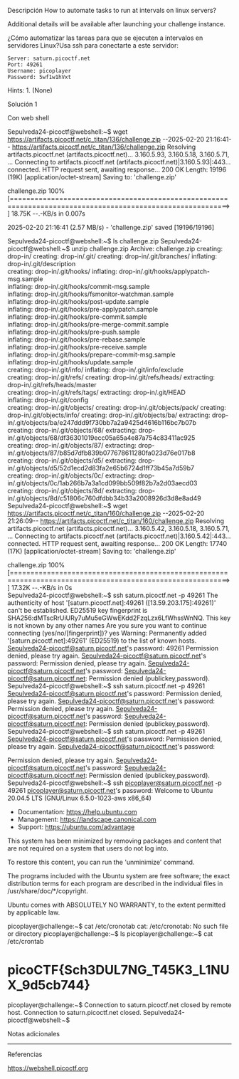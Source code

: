 Descripción
How to automate tasks to run at intervals on linux servers?

Additional details will be available after launching your challenge instance.

¿Cómo automatizar las tareas para que se ejecuten a intervalos en servidores Linux?Usa ssh para conectarte a este servidor:

```
Server: saturn.picoctf.net
Port: 49261
Username: picoplayer 
Password: 5wf1w1hVxt
```
Hints:
1.⁠ ⁠(None)


Solución 1

Con web shell


Sepulveda24-picoctf@webshell:~$ wget https://artifacts.picoctf.net/c_titan/136/challenge.zip
--2025-02-20 21:16:41--  https://artifacts.picoctf.net/c_titan/136/challenge.zip
Resolving artifacts.picoctf.net (artifacts.picoctf.net)... 3.160.5.93, 3.160.5.18, 3.160.5.71, ...
Connecting to artifacts.picoctf.net (artifacts.picoctf.net)|3.160.5.93|:443... connected.
HTTP request sent, awaiting response... 200 OK
Length: 19196 (19K) [application/octet-stream]
Saving to: 'challenge.zip'

challenge.zip                                     100%[===========================================================================================================>]  18.75K  --.-KB/s    in 0.007s  

2025-02-20 21:16:41 (2.57 MB/s) - 'challenge.zip' saved [19196/19196]

Sepulveda24-picoctf@webshell:~$ ls
challenge.zip
Sepulveda24-picoctf@webshell:~$ unzip challenge.zip 
Archive:  challenge.zip
   creating: drop-in/
   creating: drop-in/.git/
   creating: drop-in/.git/branches/
  inflating: drop-in/.git/description  
   creating: drop-in/.git/hooks/
  inflating: drop-in/.git/hooks/applypatch-msg.sample  
  inflating: drop-in/.git/hooks/commit-msg.sample  
  inflating: drop-in/.git/hooks/fsmonitor-watchman.sample  
  inflating: drop-in/.git/hooks/post-update.sample  
  inflating: drop-in/.git/hooks/pre-applypatch.sample  
  inflating: drop-in/.git/hooks/pre-commit.sample  
  inflating: drop-in/.git/hooks/pre-merge-commit.sample  
  inflating: drop-in/.git/hooks/pre-push.sample  
  inflating: drop-in/.git/hooks/pre-rebase.sample  
  inflating: drop-in/.git/hooks/pre-receive.sample  
  inflating: drop-in/.git/hooks/prepare-commit-msg.sample  
  inflating: drop-in/.git/hooks/update.sample  
   creating: drop-in/.git/info/
  inflating: drop-in/.git/info/exclude  
   creating: drop-in/.git/refs/
   creating: drop-in/.git/refs/heads/
 extracting: drop-in/.git/refs/heads/master  
   creating: drop-in/.git/refs/tags/
 extracting: drop-in/.git/HEAD       
  inflating: drop-in/.git/config     
   creating: drop-in/.git/objects/
   creating: drop-in/.git/objects/pack/
   creating: drop-in/.git/objects/info/
   creating: drop-in/.git/objects/ba/
 extracting: drop-in/.git/objects/ba/e247ddd9f730bb7a2a9425d4616b116bc7b07b  
   creating: drop-in/.git/objects/68/
 extracting: drop-in/.git/objects/68/df36301019ecc05a65a4e87a754c83411ac925  
   creating: drop-in/.git/objects/87/
 extracting: drop-in/.git/objects/87/b85d7dfb839b077678611280fa023d76e017b8  
   creating: drop-in/.git/objects/d5/
 extracting: drop-in/.git/objects/d5/52d1ecd2d83fa2e65b6724d1ff73b45a7d59b7  
   creating: drop-in/.git/objects/0c/
 extracting: drop-in/.git/objects/0c/1ab266b7a3a1cd099bb509f82b7a2d03aecd03  
   creating: drop-in/.git/objects/8d/
 extracting: drop-in/.git/objects/8d/c51806c760dfdbb34b33a2008926d3d8e8ad49  
Sepulveda24-picoctf@webshell:~$ wget https://artifacts.picoctf.net/c_titan/160/challenge.zip
--2025-02-20 21:26:09--  https://artifacts.picoctf.net/c_titan/160/challenge.zip
Resolving artifacts.picoctf.net (artifacts.picoctf.net)... 3.160.5.42, 3.160.5.18, 3.160.5.71, ...
Connecting to artifacts.picoctf.net (artifacts.picoctf.net)|3.160.5.42|:443... connected.
HTTP request sent, awaiting response... 200 OK
Length: 17740 (17K) [application/octet-stream]
Saving to: 'challenge.zip'

challenge.zip                                     100%[===========================================================================================================>]  17.32K  --.-KB/s    in 0s      
Sepulveda24-picoctf@webshell:~$ ssh saturn.picoctf.net -p 49261
The authenticity of host '[saturn.picoctf.net]:49261 ([13.59.203.175]:49261)' can't be established.
ED25519 key fingerprint is SHA256:dMTscRrUiURy7uMu5eGWwEKdd2FzqLzx6LfWhssWnNQ.
This key is not known by any other names
Are you sure you want to continue connecting (yes/no/[fingerprint])? yes
Warning: Permanently added '[saturn.picoctf.net]:49261' (ED25519) to the list of known hosts.
Sepulveda24-picoctf@saturn.picoctf.net's password: 
49261
Permission denied, please try again.
Sepulveda24-picoctf@saturn.picoctf.net's password: 
Permission denied, please try again.
Sepulveda24-picoctf@saturn.picoctf.net's password: 
Sepulveda24-picoctf@saturn.picoctf.net: Permission denied (publickey,password).
Sepulveda24-picoctf@webshell:~$ ssh saturn.picoctf.net -p 49261
Sepulveda24-picoctf@saturn.picoctf.net's password: 
Permission denied, please try again.
Sepulveda24-picoctf@saturn.picoctf.net's password: 
Permission denied, please try again.
Sepulveda24-picoctf@saturn.picoctf.net's password: 
Sepulveda24-picoctf@saturn.picoctf.net: Permission denied (publickey,password).
Sepulveda24-picoctf@webshell:~$ ssh saturn.picoctf.net -p 49261
Sepulveda24-picoctf@saturn.picoctf.net's password: 
Permission denied, please try again.
Sepulveda24-picoctf@saturn.picoctf.net's password: 


Permission denied, please try again.
Sepulveda24-picoctf@saturn.picoctf.net's password: 
Sepulveda24-picoctf@saturn.picoctf.net: Permission denied (publickey,password).
Sepulveda24-picoctf@webshell:~$ ssh picoplayer@saturn.picoctf.net -p 49261
picoplayer@saturn.picoctf.net's password: 
Welcome to Ubuntu 20.04.5 LTS (GNU/Linux 6.5.0-1023-aws x86_64)

 * Documentation:  https://help.ubuntu.com
 * Management:     https://landscape.canonical.com
 * Support:        https://ubuntu.com/advantage

This system has been minimized by removing packages and content that are
not required on a system that users do not log into.

To restore this content, you can run the 'unminimize' command.

The programs included with the Ubuntu system are free software;
the exact distribution terms for each program are described in the
individual files in /usr/share/doc/*/copyright.

Ubuntu comes with ABSOLUTELY NO WARRANTY, to the extent permitted by
applicable law.

picoplayer@challenge:~$ cat /etc/cronotab
cat: /etc/cronotab: No such file or directory
picoplayer@challenge:~$ ls
picoplayer@challenge:~$ cat /etc/crontab 
# picoCTF{Sch3DUL7NG_T45K3_L1NUX_9d5cb744}
picoplayer@challenge:~$ Connection to saturn.picoctf.net closed by remote host.
Connection to saturn.picoctf.net closed.
Sepulveda24-picoctf@webshell:~$ 


Notas adicionales

-------------

Referencias

https://webshell.picoctf.org
